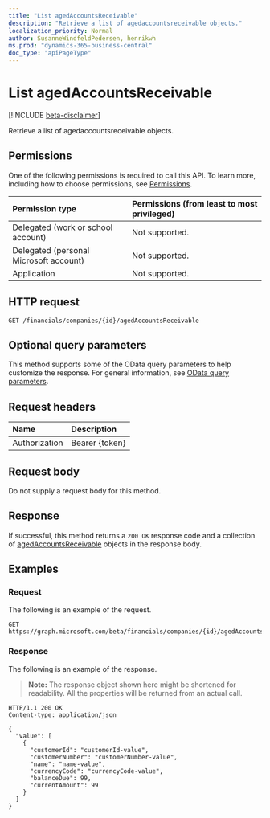 ```yaml
---
title: "List agedAccountsReceivable"
description: "Retrieve a list of agedaccountsreceivable objects."
localization_priority: Normal
author: SusanneWindfeldPedersen, henrikwh
ms.prod: "dynamics-365-business-central"
doc_type: "apiPageType"
---
```


# List agedAccountsReceivable

[!INCLUDE [beta-disclaimer](../../includes/beta-disclaimer.md)]

Retrieve a list of agedaccountsreceivable objects.

## Permissions

One of the following permissions is required to call this API. To learn more, including how to choose permissions, see [Permissions](/graph/permissions-reference).

| Permission type                        | Permissions (from least to most privileged) |
|:---------------------------------------|:--------------------------------------------|
| Delegated (work or school account)     | Not supported. |
| Delegated (personal Microsoft account) | Not supported. |
| Application                            | Not supported. |

## HTTP request

<!-- { "blockType": "ignored" } -->

```http
GET /financials/companies/{id}/agedAccountsReceivable
```

## Optional query parameters

This method supports some of the OData query parameters to help customize the response. For general information, see [OData query parameters](/graph/query-parameters).

## Request headers

| Name      |Description|
|:----------|:----------|
| Authorization | Bearer {token} |

## Request body

Do not supply a request body for this method.

## Response

If successful, this method returns a `200 OK` response code and a collection of [agedAccountsReceivable](../resources/dynamics-agedaccountsreceivable.md) objects in the response body.

## Examples

### Request

The following is an example of the request.
<!-- {
  "blockType": "request",
  "name": "get_agedaccountsreceivable"
}-->

```http
GET https://graph.microsoft.com/beta/financials/companies/{id}/agedAccountsReceivable
```

### Response

The following is an example of the response.

> **Note:** The response object shown here might be shortened for readability. All the properties will be returned from an actual call.

<!-- {
  "blockType": "response",
  "truncated": true,
  "@odata.type": "microsoft.graph.agedAccountsReceivable",
  "isCollection": true
} -->

```http
HTTP/1.1 200 OK
Content-type: application/json

{
  "value": [
    {
      "customerId": "customerId-value",
      "customerNumber": "customerNumber-value",
      "name": "name-value",
      "currencyCode": "currencyCode-value",
      "balanceDue": 99,
      "currentAmount": 99
    }
  ]
}
```

<!-- uuid: 16cd6b66-4b1a-43a1-adaf-3a886856ed98
2019-02-04 14:57:30 UTC -->
<!-- {
  "type": "#page.annotation",
  "description": "List agedAccountsReceivable",
  "keywords": "",
  "section": "documentation",
  "tocPath": ""
}-->